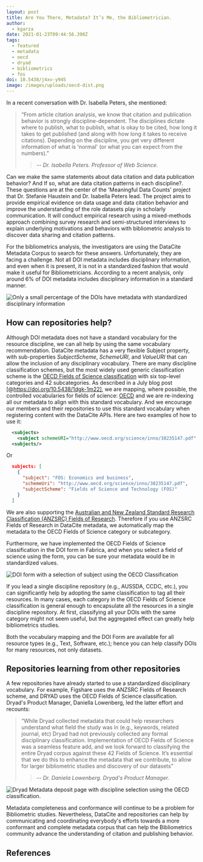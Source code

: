 ```yaml
---
layout: post
title: Are You There, Metadata? It’s Me, the Bibliometrician.
author:
  - kgarza
date: 2021-01-23T09:44:56.398Z
tags:
  - featured
  - metadata
  - oecd
  - dryad
  - bibliometrics
  - fos
doi: 10.5438/j4xv-y945
image: /images/uploads/oecd-dist.png
---
```


In a recent conversation with Dr. Isabella Peters, she mentioned:

> “From article citation analysis, we know that citation and publication behavior is strongly discipline-dependent. The disciplines dictate where to publish, what to publish, what is okay to be cited, how long it takes to get published (and along with how long it takes to receive citations). Depending on the discipline, you get very different information of what is 'normal' (or what you can expect from the numbers).”
>> *-- Dr. Isabella Peters. Professor of Web Science.*

Can we make the same statements about data citation and data publication behavior? And If so, what are data citation patterns in each discipline?. These questions are at the center of the 'Meaningful Data Counts' project that Dr. Stefanie Haustein and Dr. Isabella Peters lead. The project aims to provide empirical evidence on data usage and data citation behavior and improve the understanding of the role datasets play in scholarly communication.  It will conduct empirical research using a mixed-methods approach combining survey research and semi-structured interviews to explain underlying motivations and behaviors with bibliometric analysis to discover data sharing and citation patterns. 

For the bibliometrics analysis, the investigators are using the DataCite Metadata Corpus to search for these answers. Unfortunately, they are facing a challenge. Not all DOI metadata includes disciplinary information, and even when it is present, it is not in a standardized fashion that would make it useful for Bibliometricians. According to a recent analysis, only around 6% of DOI metadata includes disciplinary information in a standard manner. 


![](/images/uploads/Screenshot-2021-01-13-distribution-fos.png "Only a small percentage of the DOIs have metadata with standardized disciplinary information")


## How can repositories help?

Although DOI metadata does not have a standard vocabulary for the resource discipline, we can all help by using the same vocabulary recommendation. DataCite metadata has a very flexible Subject property, with sub-properties _SubjectScheme_, _SchemeURI_, and _ValueURI_ that can allow the inclusion of any disciplinary vocabulary.  There are many discipline classification schemes, but the most widely used generic classification scheme is the [OECD Fields of Science classification](https://www.oecd.org/science/inno/38235147.pdf) with six top-level categories and 42 subcategories. As described in a July blog post [@https://doi.org/10.5438/1dgk-1m22], we are mapping, where possible, the controlled vocabularies for fields of science: [OECD](https://www.oecd.org/science/inno/38235147.pdf) and we are re-indexing all our metadata to align with this standard vocabulary. And we encourage our members and their repositories to use this standard vocabulary when registering content with the DataCite APIs. Here are two examples of how to use it:



```xml
  <subjects>
    <subject schemeURI="http://www.oecd.org/science/inno/38235147.pdf" subjectScheme="Fields of Science and Technology (FOS)">FOS: Economics and business</subject>
  <subjects/>

```

Or

```json
  subjects: [
    {
      "subject": "FOS: Economics and business",
      "schemeUri": "http://www.oecd.org/science/inno/38235147.pdf",
      "subjectScheme": "Fields of Science and Technology (FOS)"
    }
  ]
```


We are also supporting the [Australian and New Zealand Standard Research Classification (ANZSRC) Fields of Research](https://www.abs.gov.au/Ausstats/abs@.nsf/Latestproducts/6BB427AB9696C225CA2574180004463E?opendocument). Therefore if you use ANZSRC Fields of Research in DataCite metadata, we automatically map the metadata to the OECD Fields of Science category or subcategory.

Furthermore, we have implemented the OECD Fields of Science classification in the DOI form in Fabrica, and when you select a field of science using the form, you can be sure your metadata would be in standardized values.


![](/images/uploads/bildschirmfoto-2020-07-09-um-07.51.23.png "DOI form with a selection of subject using the OECD Classification")

If you lead a single discipline repository (e.g., AUSSDA, CCDC, etc.), you can significantly help by adopting the same classification to tag all their resources. In many cases, each category in the OECD Fields of Science classification is general enough to encapsulate all the resources in a single discipline repository. At first, classifying all your DOIs with the same category might not seem useful, but the aggregated effect can greatly help bibliometrics studies.

Both the vocabulary mapping and the DOI Form are available for all resource types (e.g., Text, Software, etc.); hence you can help classify DOIs for many resources, not only datasets. 


## Repositories learning from other repositories


A few repositories have already started to use a standardized disciplinary vocabulary. For example, Figshare uses the ANZSRC Fields of Research scheme, and DRYAD uses the OECD Fields of Science classification. Dryad's Product Manager, Daniella Lowenberg, led the latter effort and recounts: 

> “While Dryad collected metadata that could help researchers understand what field the study was in (e.g., keywords, related journal, etc) Dryad had not previously collected any formal disciplinary classification. Implementation of OECD Fields of Science was a seamless feature add, and we look forward to classifying the entire Dryad corpus against these 42 Fields of Science. It’s essential that we do this to enhance the metadata that we contribute, to allow for larger bibliometric studies and discovery of our datasets”
>> *-- Dr. Daniela Lowenberg. Dryad's Product Manager.*



![](/images/uploads/dryad-oecd.png "Dryad Metadata deposit page with discipline selection using the OECD classification.")

Metadata completeness and conformance will continue to be a problem for Bibliometric studies. Nevertheless, DataCite and repositories can help by communicating and coordinating everybody's efforts towards a more conformant and complete metadata corpus that can help the Bibliometrics community advance the understanding of citation and publishing behavior.







## References


















